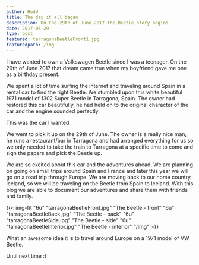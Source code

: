 ```yaml
---
author: Hodd
title: The day it all began
description: On the 29th of June 2017 the Beetle story begins
date: 2017-06-29
type: post
featured: tarragonaBeetleFront1.jpg
featuredpath: /img
---
```

I have wanted to own a Volkswagen Beetle since I was a teenager. On the 29th of June 2017 that dream came true when my boyfriend gave me one as a birthday present.

We spent a lot of time surfing the internet and traveling around Spain in a rental car to find the right Beetle. We stumbled upon this white beautiful 1971 model of 1302 Super Beetle in Tarragona, Spain. The owner had restored this car beautifully, he had held on to the original character of the car and the engine sounded perfectly.

This was the car I wanted.

We went to pick it up on the 29th of June. The owner is a really nice man, he runs a restaurant/bar in Tarragona and had arranged everything for us so we only needed to take the train to Tarragona at a specific time to come and sign the papers and pick the Beetle up.

We are so excited about this car and the adventures ahead. We are planning on going on small trips around Spain and France and later this year we will go on a road trip through Europe. We are moving back to our home country, Iceland, so we will be traveling on the Beetle from Spain to Iceland. With this blog we are able to document our adventures and share them with friends and family.

{{< img-fit
    "6u" "tarragonaBeetleFront.jpg" "The Beetle - front"
    "6u" "tarragonaBeetleBack.jpg" "The Beetle - back"
    "6u" "tarragonaBeetleSide.jpg" "The Beetle - side"
    "6u" "tarragonaBeetleInterior.jpg" "The Beetle - interior"
    "/img" >}}

What an awesome idea it is to travel around Europe on a 1971 model of VW Beetle.

Until next time :)
